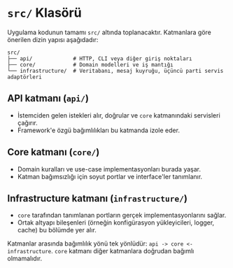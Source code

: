 # `src/` Klasörü

Uygulama kodunun tamamı `src/` altında toplanacaktır. Katmanlara göre önerilen dizin yapısı aşağıdadır:

```
src/
├── api/             # HTTP, CLI veya diğer giriş noktaları
├── core/            # Domain modelleri ve iş mantığı
└── infrastructure/  # Veritabanı, mesaj kuyruğu, üçüncü parti servis adaptörleri
```

## API katmanı (`api/`)
- İstemciden gelen istekleri alır, doğrular ve `core` katmanındaki servisleri çağırır.
- Framework'e özgü bağımlılıkları bu katmanda izole eder.

## Core katmanı (`core/`)
- Domain kuralları ve use-case implementasyonları burada yaşar.
- Katman bağımsızlığı için soyut portlar ve interface'ler tanımlanır.

## Infrastructure katmanı (`infrastructure/`)
- `core` tarafından tanımlanan portların gerçek implementasyonlarını sağlar.
- Ortak altyapı bileşenleri (örneğin konfigürasyon yükleyicileri, logger, cache) bu bölümde yer alır.

Katmanlar arasında bağımlılık yönü tek yönlüdür: `api -> core <- infrastructure`. `core` katmanı diğer katmanlara doğrudan bağımlı olmamalıdır.
